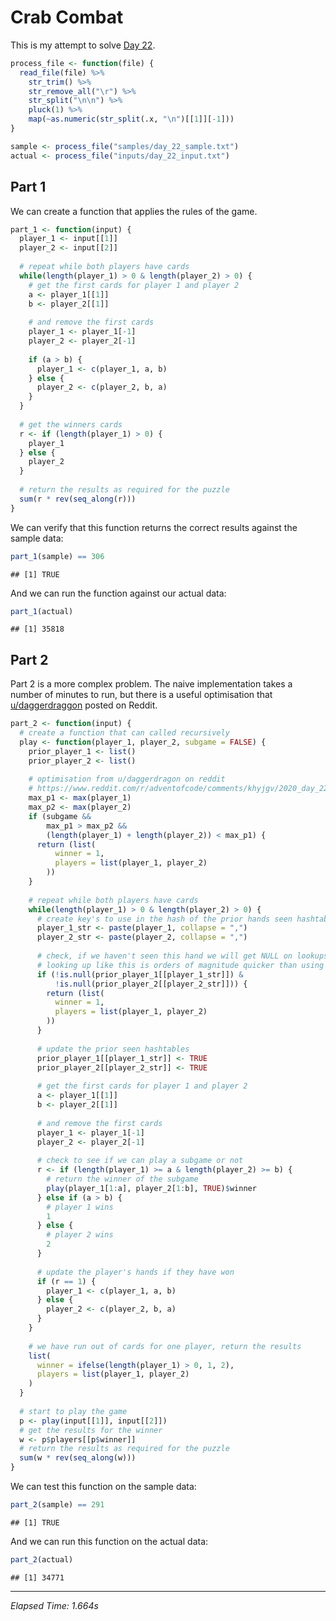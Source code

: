 # Crab Combat



This is my attempt to solve [Day 22](https://adventofcode.com/2020/day/22).


```r
process_file <- function(file) {
  read_file(file) %>%
    str_trim() %>%
    str_remove_all("\r") %>%
    str_split("\n\n") %>%
    pluck(1) %>%
    map(~as.numeric(str_split(.x, "\n")[[1]][-1]))
}

sample <- process_file("samples/day_22_sample.txt")
actual <- process_file("inputs/day_22_input.txt")
```

## Part 1

We can create a function that applies the rules of the game.


```r
part_1 <- function(input) {
  player_1 <- input[[1]]
  player_2 <- input[[2]]
  
  # repeat while both players have cards
  while(length(player_1) > 0 & length(player_2) > 0) {
    # get the first cards for player 1 and player 2
    a <- player_1[[1]]
    b <- player_2[[1]]
    
    # and remove the first cards
    player_1 <- player_1[-1]
    player_2 <- player_2[-1]
    
    if (a > b) {
      player_1 <- c(player_1, a, b)
    } else {
      player_2 <- c(player_2, b, a)
    }
  }
  
  # get the winners cards
  r <- if (length(player_1) > 0) {
    player_1
  } else {
    player_2
  }
  
  # return the results as required for the puzzle
  sum(r * rev(seq_along(r)))
}
```

We can verify that this function returns the correct results against the sample data:


```r
part_1(sample) == 306
```

```
## [1] TRUE
```

And we can run the function against our actual data:


```r
part_1(actual)
```

```
## [1] 35818
```

## Part 2

Part 2 is a more complex problem. The naive implementation takes a number of minutes to run, but there is a useful
optimisation that
[u/daggerdraggon](https://www.reddit.com/r/adventofcode/comments/khyjgv/2020_day_22_solutions/ggpcsnd/) posted on
Reddit.


```r
part_2 <- function(input) {
  # create a function that can called recursively
  play <- function(player_1, player_2, subgame = FALSE) {
    prior_player_1 <- list()
    prior_player_2 <- list()
    
    # optimisation from u/daggerdragon on reddit
    # https://www.reddit.com/r/adventofcode/comments/khyjgv/2020_day_22_solutions/ggpcsnd/
    max_p1 <- max(player_1)
    max_p2 <- max(player_2)
    if (subgame &&
        max_p1 > max_p2 &&
        (length(player_1) + length(player_2)) < max_p1) {
      return (list(
          winner = 1,
          players = list(player_1, player_2)
        ))
    }
    
    # repeat while both players have cards
    while(length(player_1) > 0 & length(player_2) > 0) {
      # create key's to use in the hash of the prior hands seen hashtables
      player_1_str <- paste(player_1, collapse = ",")
      player_2_str <- paste(player_2, collapse = ",")
      
      # check, if we haven't seen this hand we will get NULL on lookups
      # looking up like this is orders of magnitude quicker than using %in%
      if (!is.null(prior_player_1[[player_1_str]]) &
          !is.null(prior_player_2[[player_2_str]])) {
        return (list(
          winner = 1,
          players = list(player_1, player_2)
        ))
      }
      
      # update the prior seen hashtables
      prior_player_1[[player_1_str]] <- TRUE
      prior_player_2[[player_2_str]] <- TRUE
      
      # get the first cards for player 1 and player 2
      a <- player_1[[1]]
      b <- player_2[[1]]
      
      # and remove the first cards
      player_1 <- player_1[-1]
      player_2 <- player_2[-1]
      
      # check to see if we can play a subgame or not
      r <- if (length(player_1) >= a & length(player_2) >= b) {
        # return the winner of the subgame
        play(player_1[1:a], player_2[1:b], TRUE)$winner
      } else if (a > b) {
        # player 1 wins
        1
      } else {
        # player 2 wins
        2
      }
      
      # update the player's hands if they have won
      if (r == 1) {
        player_1 <- c(player_1, a, b)
      } else {
        player_2 <- c(player_2, b, a)
      }
    }
    
    # we have run out of cards for one player, return the results
    list(
      winner = ifelse(length(player_1) > 0, 1, 2),
      players = list(player_1, player_2)
    )
  }
  
  # start to play the game
  p <- play(input[[1]], input[[2]])
  # get the results for the winner
  w <- p$players[[p$winner]]
  # return the results as required for the puzzle
  sum(w * rev(seq_along(w)))
}
```

We can test this function on the sample data:


```r
part_2(sample) == 291
```

```
## [1] TRUE
```

And we can run this function on the actual data:


```r
part_2(actual)
```

```
## [1] 34771
```

---

*Elapsed Time: 1.664s*

